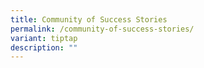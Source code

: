 ```yaml
---
title: Community of Success Stories
permalink: /community-of-success-stories/
variant: tiptap
description: ""
---
```


